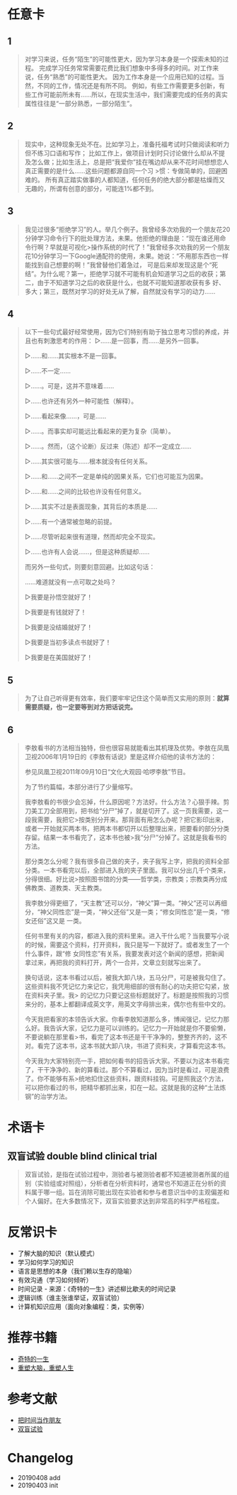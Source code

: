 


# 任意卡


## 1
> 对学习来说，任务“陌生”的可能性更大，因为学习本身是一个探索未知的过程。
> 完成学习任务常常需要花费比我们想象中多得多的时间。对工作来说，任务“熟悉”的可能性更大。
> 因为工作本身是一个应用已知的过程。当然，不同的工作，情况还是有所不同。
> 例如，有些工作需要更多创新，有些工作可能前所未有……所以，在现实生活中，我们需要完成的任务的真实属性往往是“一部分熟悉，一部分陌生”。


## 2
>现实中，这种现象无处不在。比如学习上，准备托福考试时只做阅读和听力但不练习口语和写作；
>比如工作上，做项目计划时只讨论做什么却从不提及怎么做；比如生活上，总是把“我爱你”挂在嘴边却从来不花时间想想恋人真正需要的是什么……这些问题都源自同一个习 >惯：专做简单的，回避困难的。
>所有真正踏实做事的人都知道，任何任务的绝大部分都是枯燥而又无趣的，所谓有创意的部分，可能连1%都不到。


## 3
>我见过很多“拒绝学习”的人。举几个例子。我曾经多次劝我的一个朋友花20分钟学习命令行下的批处理方法，未果。他拒绝的理由是：“现在谁还用命令行啊？早就是可视化>操作系统的时代了！”我曾经多次劝我的另一个朋友花10分钟学习一下Google通配符的使用，未果。她说：“不用那东西也一样能找到自己想要的啊！”我曾替他们着急过，
>可是后来却发现这是个“死结”。为什么呢？第一，拒绝学习就不可能有机会知道学习之后的收获；第二，由于不知道学习之后的收获是什么，也就不可能知道那收获有多
>好、多大；第三，既然对学习的好处无从了解，自然就没有学习的动力……

## 4
> 以下一些句式最好经常使用，因为它们特别有助于独立思考习惯的养成，并且也有刺激思考的作用：
> ▷……是一回事，而……是另外一回事。
>
> ▷……和……其实根本不是一回事。
>
> ▷……不一定……
>
> ▷……。可是，这并不意味着……
>
> ▷……也许还有另外一种可能性（解释）。
>
> ▷……看起来像……，可是……
>
> ▷……。而事实却可能远比看起来的更为复杂（简单）。
>
> ▷……。然而，（这个论断）反过来（陈述）却不一定成立……
>
> ▷……其实很可能与……根本就没有任何关系。
>
> ▷……和……之间不一定是单纯的因果关系，它们也可能互为因果。
>
> ▷……和……之间的比较也许没有任何意义。
>
> ▷……其实不过是表面现象，其背后的本质是……
>
> ▷……有一个通常被忽略的前提。
>
> ▷……尽管听起来很有道理，然而却完全不现实。
>
> ▷……也许有人会说……，但是这种质疑却……
>
>
> 而另外一些句式，则要刻意回避。比如这句话：
>
> ……难道就没有一点可取之处吗？
>
> ▷我要是孙悟空就好了！
>
> ▷我要是有钱就好了！
>
> ▷我要是没结婚就好了！
>
> ▷我要是当初多读点书就好了！
>
> ▷我要是在美国就好了！

## 5

> 为了让自己听得更有效率，我们要牢牢记住这个简单而又实用的原则：**就算需要质疑，也一定要等到对方把话说完。**

## 6

>李敖看书的方法相当独特，但也很容易就能看出其机理及优势。李敖在凤凰卫视2006年1月19日的《李敖有话说》里是这样介绍他的读书方法的：
>
> 参见凤凰卫视2011年09月10日“文化大观园·哈啰李敖”节目。
>
>为了节约篇幅，本部分进行了少量缩写。
>
>我李敖看的书很少会忘掉，什么原因呢？方法好。什么方法？心狠手辣。剪刀美工刀全部用到，把书给“分尸”掉了，就是切开了。这一页我需要，这一段我需要，我把它>按类别分开来。那背面有用怎么办呢？把它影印出来，或者一开始就买两本书，把两本书都切开以后整理出来，把要看的部分分类存留。结果一本书看完了，这本书也被>我“分尸”分掉了。这就是我看书的方法。
>
>那分类怎么分呢？我有很多自己做的夹子，夹子我写上字，把我的资料全部分类。一本书看完以后，全部进入我的夹子里面。我可以分出几千个类来，分得很细。好比说>按照图书馆的分类——哲学类，宗教类；宗教类再分成佛教类、道教类、天主教类。
>
>我李敖分得更细了，“天主教”还可以分，“神父”算一类。“神父”还可以再细分，“神父同性恋”是一类，“神父还俗”又是一类；“修女同性恋”是一类，“修女还俗”这又是
>一类。
>
>任何书里有关的内容，都进入我的资料里来。进入干什么呢？当我要写小说的时候，需要这个资料，打开资料，我只是写一下就好了。或者发生了一个什么事件，跟“修
>女同性恋”有关系，我要发表对这个新闻的感想，把新闻拿过来，再把我的资料打开，两个一合并，文章立刻就写出来了。
>
>换句话说，这本书看过以后，被我大卸八块，五马分尸，可是被我勾住了。这些资料我不凭记忆力来记它，我凭用细部的很有耐心的功夫把它勾紧，放在资料夹子里。我> 的记忆力只要记这些标题就好了。标题是按照我的习惯来分的，基本上都翻译成英文字，用英文字母排出来，偶尔也有些中文的。
>
>今天我把看家的本领告诉大家。你看李敖知道那么多，博闻强记，记忆力那么好。我告诉大家，记忆力是可以训练的。记忆力一开始就是你不要偷懒，不要说躺在那里看>书，看完了这本书还是干干净净的，整整齐齐的，这不对。看完了这本书，这本书就大卸八块，书进了资料夹，才算看完这本书。
>
>今天我为大家特别亮一手，把如何看书的招告诉大家。不要以为这本书看完了，干干净净的、新的算看过。那个不算看过，因为当时是看过，可是浪费了。你不能够有系>统地扣住这些资料，跟资料挂钩。可是照我这个方法，可以把你看过的书，把精华都抓出来，扣在一起。这就是我的这种“土法炼钢”的治学方法。

# 术语卡

## 双盲试验 double blind clinical trial

>双盲试验，是指在试验过程中，测验者与被测验者都不知道被测者所属的组别（实验组或对照组），分析者在分析资料时，通常也不知道正在分析的资料属于哪一组。旨在消除可能出现在实验者和参与者意识当中的主观偏差和个人偏好。在大多数情况下，双盲实验要求达到非常高的科学严格程度。

# 反常识卡

- 了解大脑的知识（默认模式）
- 学习如何学习的知识
- 语言是思想的本身（我们赖以生存的隐喻）
- 有效沟通（学习如何倾听）
- 时间记录 - 来源：《奇特的一生》讲述柳比歇夫的时间记录
- 逻辑训练（谁主张谁举证，双盲试验）
- 计算机知识应用（面向对象编程：类，实例等）


# 推荐书籍

- [奇特的一生](https://book.douban.com/subject/1115353/)
- [重塑大脑，重塑人生](https://book.douban.com/subject/26296233/)




# 参考文献

 - [把时间当作朋友](https://github.com/xiaolai/time-as-a-friend)
 - [双盲试验](https://baike.baidu.com/item/%E5%8F%8C%E7%9B%B2%E8%AF%95%E9%AA%8C/5842448)
 

# Changelog

- 20190408 add
- 20190403 init
